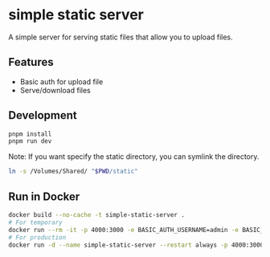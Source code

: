 # simple static server

A simple server for serving static files that allow you to upload files.

## Features

- Basic auth for upload file
- Serve/download files

## Development

```bash
pnpm install
pnpm run dev
```

Note: If you want specify the static directory, you can symlink the directory.

```bash
ln -s /Volumes/Shared/ "$PWD/static"
```

## Run in Docker

```bash
docker build --no-cache -t simple-static-server .
# For temporary
docker run --rm -it -p 4000:3000 -e BASIC_AUTH_USERNAME=admin -e BASIC_AUTH_PASSWORD=password -v /Volumes/Shared:/app/static simple-static-server
# For production
docker run -d --name simple-static-server --restart always -p 4000:3000 -e BASIC_AUTH_USERNAME=admin -e BASIC_AUTH_PASSWORD=password -v /Volumes/Shared:/app/static simple-static-server
```
